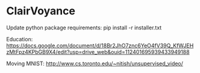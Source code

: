 # ClairVoyance

Update python package requirements: pip install -r installer.txt

Education: https://docs.google.com/document/d/18Br2JhO7znc6YeO4fV39Q_KfWJEHzMtFpz4KPbGB9X4/edit?usp=drive_web&ouid=112401695939433949188

Moving MNIST: http://www.cs.toronto.edu/~nitish/unsupervised_video/
